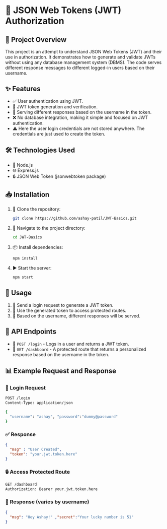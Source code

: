 # 🔐 JSON Web Tokens (JWT) Authorization

## 📌 Project Overview
This project is an attempt to understand JSON Web Tokens (JWT) and their use in authorization. It demonstrates how to generate and validate JWTs without using any database management system (DBMS). The code serves different response messages to different logged-in users based on their username.

## ✨ Features
- ✅ User authentication using JWT.
- 🔑 JWT token generation and verification.
- 📝 Serving different responses based on the username in the token.
- ❌ No database integration, making it simple and focused on JWT authentication.
- ⚠️ Here the user login credentials are not stored anywhere. The credentials are just used to create the token.

## 🛠 Technologies Used
- 🚀 Node.js
- 🌐 Express.js
- 🔒 JSON Web Token (jsonwebtoken package)

## 📥 Installation
1. 📌 Clone the repository:
   ```sh
   git clone https://github.com/ashay-patil/JWT-Basics.git
   ```
2. 📂 Navigate to the project directory:
   ```sh
   cd JWT-Basics
   ```
3. 📦 Install dependencies:
   ```sh
   npm install
   ```
4. ▶️ Start the server:
   ```sh
   npm start
   ```

## 🚀 Usage
1. 🔐 Send a login request to generate a JWT token.
2. 🔑 Use the generated token to access protected routes.
3. 📝 Based on the username, different responses will be served.

## 📡 API Endpoints
- 🔹 `POST /login` - Logs in a user and returns a JWT token.
- 🔹 `GET /dashboard` - A protected route that returns a personalized response based on the username in the token.

## 📊 Example Request and Response
### 🔑 Login Request
```sh
POST /login
Content-Type: application/json

{
  "username": "ashay", "password":"dummy@password"
}
```
### ✅ Response
```json
{
  "msg" : "User Created",
  "token": "your.jwt.token.here"
}
```

### 🔒 Access Protected Route
```sh
GET /dashboard
Authorization: Bearer your.jwt.token.here
```
### 📩 Response (varies by username)
```json
{
  "msg": "Hey Ashay!" ,"secret":"Your lucky number is 51"
}
```


